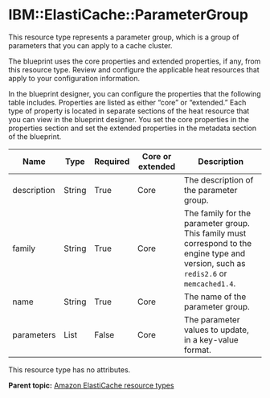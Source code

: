 # IBM::ElastiCache::ParameterGroup

This resource type represents a parameter group, which is a group of parameters that you can apply to a cache cluster.

The blueprint uses the core properties and extended properties, if any, from this resource type. Review and configure the applicable heat resources that apply to your configuration information.

In the blueprint designer, you can configure the properties that the following table includes. Properties are listed as either “core” or “extended.” Each type of property is located in separate sections of the heat resource that you can view in the blueprint designer. You set the core properties in the properties section and set the extended properties in the metadata section of the blueprint.

|Name|Type|Required|Core or extended|Description|
|----|----|--------|----------------|-----------|
|description|String|True|Core|The description of the parameter group.|
|family|String|True|Core|The family for the parameter group. This family must correspond to the engine type and version, such as `redis2.6` or `memcached1.4`.|
|name|String|True|Core|The name of the parameter group.|
|parameters|List|False|Core|The parameter values to update, in a key-value format.|

This resource type has no attributes.

**Parent topic:** [Amazon ElastiCache resource types](../../com.ibm.edt.heat.reference.doc/topics/ref_heat_types_elasticache_ov.md)

